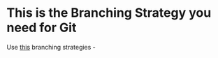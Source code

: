 # This is the Branching Strategy you need for Git


Use [this](https://nvie.com/posts/a-successful-git-branching-model/) branching strategies - 



